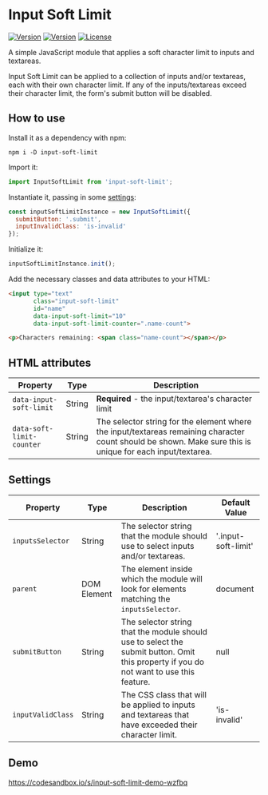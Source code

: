 # Input Soft Limit

<a href="https://www.npmjs.com/package/input-soft-limit"><img src="https://img.shields.io/npm/v/input-soft-limit.svg" alt="Version"></a>
<a href="https://www.npmjs.com/package/input-soft-limit"><img src="https://img.shields.io/bundlephobia/min/input-soft-limit.svg" alt="Version"></a>
<a href="https://github.com/peteheaney/input-soft-limit/blob/master/LICENSE"><img src="https://img.shields.io/npm/l/input-soft-limit.svg" alt="License"></a>

A simple JavaScript module that applies a soft character limit to inputs and textareas.

Input Soft Limit can be applied to a collection of inputs and/or textareas, each with their own character limit. If any of the inputs/textareas exceed their character limit, the form's submit button will be disabled.

## How to use

Install it as a dependency with npm:

```
npm i -D input-soft-limit
```

Import it:

```javascript
import InputSoftLimit from 'input-soft-limit';
```

Instantiate it, passing in some [settings](#settings):

```javascript
const inputSoftLimitInstance = new InputSoftLimit({
  submitButton: '.submit',
  inputInvalidClass: 'is-invalid'
});
```

Initialize it:

```javascript
inputSoftLimitInstance.init();
```

Add the necessary classes and data attributes to your HTML:

```html
<input type="text"
       class="input-soft-limit"
       id="name"
       data-input-soft-limit="10"
       data-input-soft-limit-counter=".name-count">

<p>Characters remaining: <span class="name-count"></span></p>
```

## HTML attributes

| Property                  | Type   | Description                                                  |
| ------------------------- | ------ | ------------------------------------------------------------ |
| `data-input-soft-limit`   | String | **Required** - the input/textarea's character limit          |
| `data-soft-limit-counter` | String | The selector string for the element where the input/textareas remaining character count should be shown. Make sure this is unique for each input/textarea. |

## Settings

| Property          | Type        | Description                                                  | Default Value       |
| ----------------- | ----------- | ------------------------------------------------------------ | ------------------- |
| `inputsSelector`  | String      | The selector string that the module should use to select inputs and/or textareas. | '.input-soft-limit' |
| `parent`          | DOM Element | The element inside which the module will look for elements matching the `inputsSelector`. | document            |
| `submitButton`    | String      | The selector string that the module should use to select the submit button. Omit this property if you do not want to use this feature. | null                |
| `inputValidClass` | String      | The CSS class that will be applied to inputs and textareas that have exceeded their character limit. | 'is-invalid'        |

## Demo

https://codesandbox.io/s/input-soft-limit-demo-wzfbq
